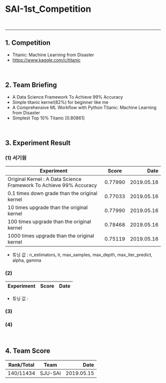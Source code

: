 # SAI-1st_Competition

<br>
<hr>

## 1. Competition
 - Titanic: Machine Learning from Disaster
 - https://www.kaggle.com/c/titanic

<br>

## 2. Team Briefing
 - A Data Science Framework To Achieve 99% Accuracy
 - Simple titanic kernel(82%) for beginner like me 
 - A Comprehensive ML Workflow with Python Titanic: Machine Learning from Disaster
 - Simplest Top 10% Titanic [0.80861]

<br>


## 3. Experiment Result
### (1) 서기원

| Experiment | Score | Date |
|---|:---:|---:|
| Original Kernel : A Data Science Framework To Achieve 99% Accuracy | 0.77990 | 2019.05.16 |
| 0.1 times down grade than the original kernel | 0.77033 | 2019.05.16 |
| 10 times upgrade than the original kernel | 0.77990 | 2019.05.16 |
| 100 times upgrade than the original kernel | 0.78468 | 2019.05.16 |
| 1000 times upgrade than the original kernel | 0.75119 | 2019.05.16 |

 - 튜닝 값 : n_estimators, lr, max_samples, max_depth, max_iter_predict, alpha, gamma
 
### (2)
| Experiment | Score | Date |
|---|:---:|---:|

 - 튜닝 값 : 

### (3)
### (4)

<br>

## 4. Team Score

| Rank/Total | Team | Date |
|---|:---:|---:|
| 140/11434 | SJU-SAI | 2019.05.15 |
